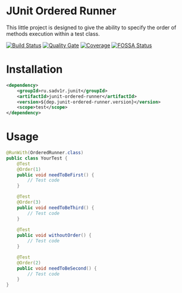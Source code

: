 JUnit Ordered Runner
====================
This little project is designed to give the ability to specify the order of methods execution within a test class.

[![Build Status](https://travis-ci.org/sadv1r/junit-ordered-runner.svg?branch=master)](https://travis-ci.org/sadv1r/junit-ordered-runner)
[![Quality Gate](https://sonarcloud.io/api/project_badges/measure?project=ru.sadv1r.junit:junit-ordered-runner&metric=alert_status)](https://sonarcloud.io/dashboard/index/ru.sadv1r.junit:junit-ordered-runner)
[![Coverage](https://sonarcloud.io/api/project_badges/measure?project=ru.sadv1r.junit:junit-ordered-runner&metric=coverage)](https://sonarcloud.io/component_measures?id=ru.sadv1r.junit:junit-ordered-runner&metric=coverage)
[![FOSSA Status](https://app.fossa.io/api/projects/custom%2B2836%2Fgithub.com%2Fsadv1r%2Fjunit-ordered-runner.svg?type=shield)](https://app.fossa.io/projects/custom%2B2836%2Fgithub.com%2Fsadv1r%2Fjunit-ordered-runner?ref=badge_shield)

Installation
==========================
```xml
<dependency>
    <groupId>ru.sadv1r.junit</groupId>
    <artifactId>junit-ordered-runner</artifactId>
    <version>${dep.junit-ordered-runner.version}</version>
    <scope>test</scope>
</dependency>
```

Usage
====================================
```java
@RunWith(OrderedRunner.class)
public class YourTest {
    @Test
    @Order(1)
    public void needToBeFirst() {
        // Test code
    }

    @Test
    @Order(3)
    public void needToBeThird() {
        // Test code
    }
    
    @Test
    public void withoutOrder() {
        // Test code
    }

    @Test
    @Order(2)
    public void needToBeSecond() {
        // Test code
    }
}
```
